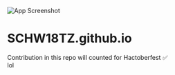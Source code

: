 ![App Screenshot](https://hacktoberfest.digitalocean.com/_nuxt/img/logo-hacktoberfest-full.f42e3b1.svg)

# SCHW18TZ.github.io
 Contribution in this repo will counted for Hactoberfest  ✅  
lol
